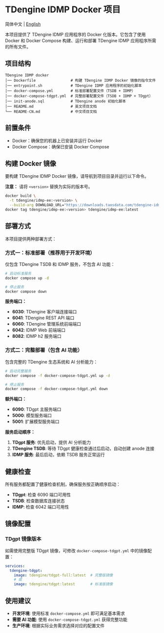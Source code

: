 # TDengine IDMP Docker 项目

简体中文 | [English](README.md)

本项目提供了 TDengine IDMP 应用程序的 Docker 化版本。它包含了使用 Docker 和 Docker Compose 构建、运行和部署 TDengine IDMP 应用程序所需的所有文件。

## 项目结构

```
TDengine IDMP docker
│── Dockerfile                # 构建 TDengine IDMP Docker 镜像的指令文件
│── entrypoint.sh             # TDengine IDMP 应用程序的初始化脚本
│── docker-compose.yml        # 标准部署配置文件（TSDB + IDMP）
│── docker-compose-tdgpt.yml  # 完整部署配置文件（TSDB + IDMP + TDgpt）
│── init-anode.sql            # TDengine anode 初始化脚本
│── README.md                 # 英文项目文档
└── README-CN.md              # 中文项目文档
```

## 前置条件

- Docker：确保您的机器上已安装并运行 Docker
- Docker Compose：确保已安装 Docker Compose

## 构建 Docker 镜像

要构建 TDengine IDMP Docker 镜像，请导航到项目目录并运行以下命令。

**注意：** 请将 `<version>` 替换为实际的版本号。

```bash
docker build \
  -t tdengine/idmp-ee:<version> \
  --build-arg DOWNLOAD_URL="https://downloads.taosdata.com/tdengine-idmp-enterprise/<version>/tdengine-idmp-enterprise-<version>-linux-generic.tar.gz" .
docker tag tdengine/idmp-ee:<version> tdengine/idmp-ee:latest
```

## 部署方式

本项目提供两种部署方式：

### 方式一：标准部署（推荐用于开发环境）

仅包含 TDengine TSDB 和 IDMP 服务，不包含 AI 功能：

```bash
# 启动标准服务
docker compose up -d

# 停止服务
docker compose down
```

**服务端口：**
- **6030**: TDengine 客户端连接端口
- **6041**: TDengine REST API 端口
- **6060**: TDengine 管理系统前端端口
- **6042**: IDMP Web 前端端口
- **8082**: IDMP h2  服务端口

### 方式二：完整部署（包含 AI 功能）

包含完整的 TDengine 生态系统和 AI 分析能力：

```bash
# 启动完整服务
docker compose -f docker-compose-tdgpt.yml up -d

# 停止服务
docker compose -f docker-compose-tdgpt.yml down
```

**额外端口：**
- **6090**: TDgpt 主服务端口
- **5000**: 模型服务端口
- **5001**: 扩展模型服务端口

**服务启动顺序：**
1. **TDgpt 服务**: 优先启动，提供 AI 分析能力
2. **TDengine TSDB**: 等待 TDgpt 健康检查通过后启动，自动创建 anode 连接
3. **IDMP 服务**: 最后启动，依赖 TSDB 服务正常运行

## 健康检查

所有服务都配置了健康检查机制，确保服务按正确顺序启动：
- **TDgpt**: 检查 6090 端口可用性
- **TSDB**: 检查数据库连接状态
- **IDMP**: 检查 6042 端口可用性

## 镜像配置

### TDgpt 镜像版本

如需使用完整版 TDgpt 镜像，可修改 `docker-compose-tdgpt.yml` 中的镜像配置：

```yaml
services:
  tdengine-tdgpt:
    image: tdengine/tdgpt-full:latest  # 完整版镜像
    # 或
    image: tdengine/tdgpt:latest       # 标准版镜像
```

## 使用建议

- **开发环境**: 使用标准 `docker-compose.yml` 即可满足基本需求
- **需要 AI 功能**: 使用 `docker-compose-tdgpt.yml` 获得完整功能
- **生产环境**: 根据实际业务需求选择对应的配置文件

